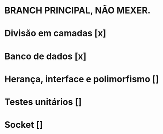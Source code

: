 # BRANCH PRINCIPAL, NÃO MEXER.

# Divisão em camadas [x]
# Banco de dados [x]
# Herança, interface e polimorfismo []
# Testes unitários []
# Socket []
